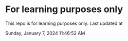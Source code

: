 # For learning purposes only
This repo is for learning purposes only.
Last updated at

Sunday, January 7, 2024 11:46:52 AM

